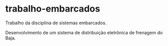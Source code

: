 # trabalho-embarcados
Trabalho da disciplina de sistemas embarcados.

Desenvolvimento de um sistema de distribuição eletrônica de frenagem do Baja.
